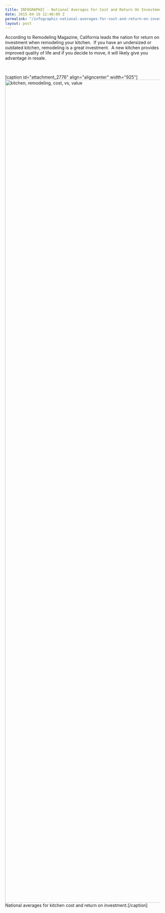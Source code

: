 ```yaml
---
title: INFOGRAPHIC - National Averages For Cost and Return On Investment
date: 2015-04-16 12:40:09 Z
permalink: "/infographic-national-averages-for-cost-and-return-on-investment/"
layout: post
---
```


According to Remodeling Magazine, California leads the nation for return on investment when remodeling your kitchen.  If you have an undersized or outdated kitchen, remodeling is a great investment.  A new kitchen provides improved quality of life and if you decide to move, it will likely give you advantage in resale.

&nbsp;

[caption id="attachment_2776" align="aligncenter" width="925"]<a href="http://murraylampert.com/wp-content/uploads/kitchenRe_Infographic_final-1.jpg" target="_blank"><img class="wp-image-2776" src="http://murraylampert.com/wp-content/uploads/kitchenRe_Infographic_final-1.jpg" alt="kitchen, remodeling, cost, vs, value" width="925" height="2681" /></a> National averages for kitchen cost and return on investment.[/caption]
